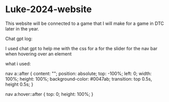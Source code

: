 # Luke-2024-website
This website will be connected to a game that I will make for a game in DTC later in the year.

Chat gpt log:

I used chat gpt to help me with the css for a for the slider for the nav bar when hovering over an element

what i used:

nav a::after {
    content: "";
    position: absolute;
    top: -100%;
    left: 0;
    width: 100%;
    height: 100%;
    background-color: #0047ab;
    transition: top 0.5s, height 0.5s;
}

nav a:hover::after {
    top: 0;
    height: 100%;
}
